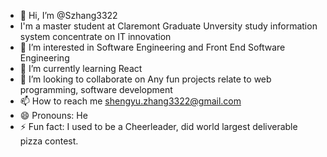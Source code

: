 - 👋 Hi, I’m @Szhang3322
- I'm a master student at Claremont Graduate Unversity study information system concentrate on IT innovation
- 👀 I’m interested in Software Engineering and Front End Software Engineering
- 🌱 I’m currently learning React
- 💞️ I’m looking to collaborate on Any fun projects relate to web programming, software development
- 📫 How to reach me shengyu.zhang3322@gmail.com
- 😄 Pronouns: He
- ⚡ Fun fact: I used to be a Cheerleader, did world largest deliverable pizza contest.

<!---
Szhang3322/Szhang3322 is a ✨ special ✨ repository because its `README.md` (this file) appears on your GitHub profile.
You can click the Preview link to take a look at your changes.
--->

